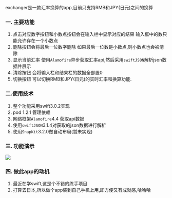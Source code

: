 exchanger是一款汇率换算的app,目前只支持RMB和JPY(日元)之间的换算

### 一. 主要功能
1. 点击对应数字按钮和小数点按钮会在输入栏中显示对应的结果
输入框中的数只能允许存在一个小数点
2. 删除按钮会将最后一位数字删除
如果最后一位数是小数点,则小数点也会被清除
3. 显示当前汇率
使用`Alamofire`异步获取汇率api,然后采用`swiftJSON`解析json数据并展示
4. 清除按钮
会将输入栏和结果栏的数据全部置0
5. 切换按钮
可以切换RMB和JPY(日元)的实时汇率和换算功能. 

### 二.使用技术
1. 整个功能采用swift3.0.2实现
2. pod 1.2.1 管理依赖
3. 网络框架`Alamofire`4.4 获取api数据
4. 使用`swiftJSON`3.1.4对获取的json数据进行解析
5. 使用`SnapKit`3.2.0做自动布局(暂未实现)

### 三. 功能演示
![](http://image.xiaomo.info/swift/exchanger.gif)


### 四. 做此app的动机
1. 最近在学swift,这是个不错的练手项目
2. 打算去日本,所以做个app装到自己手机上用,即方便又有成就感,哈哈哈
